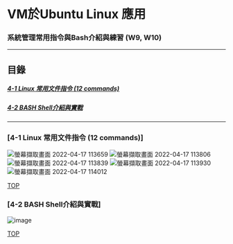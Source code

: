 # VM於Ubuntu Linux 應用
### 系統管理常用指令與Bash介紹與練習 (W9, W10)
<a name="000"/>

---
## 目錄
##### [4-1 Linux 常用文件指令 (12 commands)](#001)
##### [4-2 BASH Shell介紹與實戰](#002)
---

<a name="001"/>

### [4-1 Linux 常用文件指令 (12 commands)]
![螢幕擷取畫面 2022-04-17 113659](https://user-images.githubusercontent.com/89327055/163699321-a3c093bc-9214-4231-a65b-b8c0b908e34c.png)
![螢幕擷取畫面 2022-04-17 113806](https://user-images.githubusercontent.com/89327055/163699322-1c679018-1f0a-4eb4-9683-1adf7a8ff8d4.png)
![螢幕擷取畫面 2022-04-17 113839](https://user-images.githubusercontent.com/89327055/163699323-bc9d460b-1cb3-44f1-93b7-4109092afe87.png)
![螢幕擷取畫面 2022-04-17 113930](https://user-images.githubusercontent.com/89327055/163699324-544cb652-0758-409b-bea2-d6737d740415.png)
![螢幕擷取畫面 2022-04-17 114012](https://user-images.githubusercontent.com/89327055/163699326-7decc44f-bec6-428c-a762-c3391cbc8603.png)





[TOP](#000)

<a name="002"/>

### [4-2 BASH Shell介紹與實戰]
![image](https://user-images.githubusercontent.com/89327055/164954326-388328dc-bd79-427f-8399-5e89e053dca6.png)







[TOP](#000)
